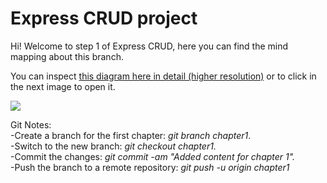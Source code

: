 <h1>Express CRUD project</h1>
Hi! Welcome to step 1 of Express CRUD, here you can find the mind mapping about this branch.

You can inspect <a href="https://docs.google.com/drawings/d/1b9lUdwNBt1LtKEkkRXBl2uXsCa7YH4kK1ktSBiGpCt0/edit?usp=sharing">this diagram here in detail (higher resolution)</a> or to click in the next image to open it.

<img src="https://docs.google.com/drawings/d/e/2PACX-1vTopsoLbtrRQpLXw-Pnw9Q_sWQF-YK2DgpTCkyyYtHcPL1JT9VZd7D5YWQz8v0caxUsyqqQxAJQh_4w/pub?w=5700&amp;h=2580">

Git Notes:<br>
-Create a branch for the first chapter: <em>git branch chapter1</em>.<br>
-Switch to the new branch: <em>git checkout chapter1.</em><br>
-Commit the changes: <em>git commit -am "Added content for chapter 1".</em><br>
-Push the branch to a remote repository: <em>git push -u origin chapter1</em><br>
